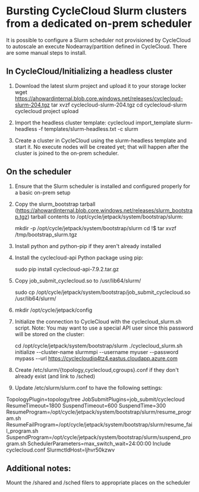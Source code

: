 # Bursting CycleCloud Slurm clusters from a dedicated on-prem scheduler

It is possible to configure a Slurm scheduler not provisioned by CycleCloud to autoscale an execute Nodearray/partition defined in CycleCloud. There are some manual steps to install.

## In CycleCloud/Initializing a headless cluster

1) Download the latest slurm project and upload it to your storage locker
    wget https://ahowardinternal.blob.core.windows.net/releases/cyclecloud-slurm-204.tgz
    tar xvzf cyclecloud-slurm-204.tgz
    cd cyclecloud-slurm
    cyclecloud project upload

2) Import the headless cluster template:
    cyclecloud import_template slurm-headless -f templates/slurm-headless.txt -c slurm

3) Create a cluster in CycleCloud using the slurm-headless template and start it. No execute nodes will be created yet; that will happen after the cluster is joined to the on-prem scheduler.

## On the scheduler
1) Ensure that the Slurm scheduler is installed and configured properly for a basic on-prem setup
2) Copy the slurm_bootstrap tarball (https://ahowardinternal.blob.core.windows.net/releases/slurm_bootstrap.tgz) tarball contents to /opt/cycle/jetpack/system/bootstrap/slurm:

    mkdir -p /opt/cycle/jetpack/system/bootstrap/slurm
    cd !$
    tar xvzf /tmp/bootstrap_slurm.tgz

3) Install python and python-pip if they aren't already installed
4) Install the cyclecloud-api Python package using pip:
    
    sudo pip install cyclecloud-api-7.9.2.tar.gz

5) Copy job_submit_cyclecloud.so  to /usr/lib64/slurm/

    sudo cp /opt/cycle/jetpack/system/bootstrap/job_submit_cyclecloud.so /usr/lib64/slurm/
6) mkdir /opt/cycle/jetpack/config

7) Initialize the connection to CycleCloud with the cyclecloud_slurm.sh script. Note: You may want to use a special API user since this password will be stored on the cluster:

    cd /opt/cycle/jetpack/system/bootstrap/slurm
    ./cyclecloud_slurm.sh initialize --cluster-name slurmmpi --username myuser --password mypass --url https://cyclecloudiq4tz4.eastus.cloudapp.azure.com 

8) Create /etc/slurm/{topology,cyclecloud,cgroups}.conf if they don't already exist (and link to /sched)

9) Update /etc/slurm/slurm.conf to have the following settings:

TopologyPlugin=topology/tree
JobSubmitPlugins=job_submit/cyclecloud
ResumeTimeout=1800
SuspendTimeout=600
SuspendTime=300
ResumeProgram=/opt/cycle/jetpack/system/bootstrap/slurm/resume_program.sh
ResumeFailProgram=/opt/cycle/jetpack/system/bootstrap/slurm/resume_fail_program.sh
SuspendProgram=/opt/cycle/jetpack/system/bootstrap/slurm/suspend_program.sh
SchedulerParameters=max_switch_wait=24:00:00
Include cyclecloud.conf
SlurmctldHost=ljhvr50kzwv


## Additional notes:

Mount the /shared and /sched filers to appropriate places on the scheduler
